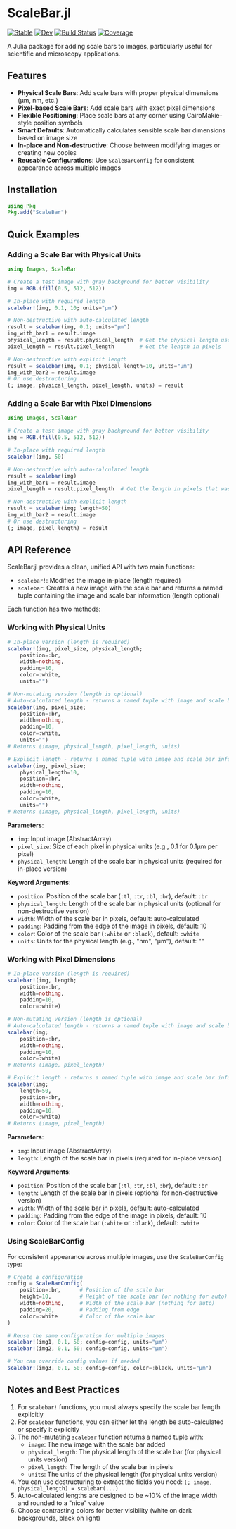 # ScaleBar.jl

[![Stable](https://img.shields.io/badge/docs-stable-blue.svg)](https://LidkeLab.github.io/ScaleBar.jl/stable/)
[![Dev](https://img.shields.io/badge/docs-dev-blue.svg)](https://LidkeLab.github.io/ScaleBar.jl/dev/)
[![Build Status](https://github.com/LidkeLab/ScaleBar.jl/actions/workflows/CI.yml/badge.svg?branch=main)](https://github.com/LidkeLab/ScaleBar.jl/actions/workflows/CI.yml?query=branch%3Amain)
[![Coverage](https://codecov.io/gh/LidkeLab/ScaleBar.jl/branch/main/graph/badge.svg)](https://codecov.io/gh/LidkeLab/ScaleBar.jl)

A Julia package for adding scale bars to images, particularly useful for scientific and microscopy applications.

## Features

- **Physical Scale Bars**: Add scale bars with proper physical dimensions (μm, nm, etc.)
- **Pixel-based Scale Bars**: Add scale bars with exact pixel dimensions
- **Flexible Positioning**: Place scale bars at any corner using CairoMakie-style position symbols
- **Smart Defaults**: Automatically calculates sensible scale bar dimensions based on image size
- **In-place and Non-destructive**: Choose between modifying images or creating new copies
- **Reusable Configurations**: Use `ScaleBarConfig` for consistent appearance across multiple images

## Installation

```julia
using Pkg
Pkg.add("ScaleBar")
```

## Quick Examples

### Adding a Scale Bar with Physical Units

```julia
using Images, ScaleBar

# Create a test image with gray background for better visibility
img = RGB.(fill(0.5, 512, 512))

# In-place with required length
scalebar!(img, 0.1, 10; units="μm")

# Non-destructive with auto-calculated length
result = scalebar(img, 0.1; units="μm")
img_with_bar1 = result.image
physical_length = result.physical_length  # Get the physical length used
pixel_length = result.pixel_length        # Get the length in pixels

# Non-destructive with explicit length
result = scalebar(img, 0.1; physical_length=10, units="μm")
img_with_bar2 = result.image
# Or use destructuring
(; image, physical_length, pixel_length, units) = result
```

### Adding a Scale Bar with Pixel Dimensions

```julia
using Images, ScaleBar

# Create a test image with gray background for better visibility
img = RGB.(fill(0.5, 512, 512))

# In-place with required length
scalebar!(img, 50)

# Non-destructive with auto-calculated length
result = scalebar(img)
img_with_bar1 = result.image
pixel_length = result.pixel_length  # Get the length in pixels that was used

# Non-destructive with explicit length
result = scalebar(img; length=50)
img_with_bar2 = result.image
# Or use destructuring
(; image, pixel_length) = result
```

## API Reference

ScaleBar.jl provides a clean, unified API with two main functions:

- `scalebar!`: Modifies the image in-place (length required)
- `scalebar`: Creates a new image with the scale bar and returns a named tuple containing the image and scale bar information (length optional)

Each function has two methods:

### Working with Physical Units

```julia
# In-place version (length is required)
scalebar!(img, pixel_size, physical_length; 
    position=:br, 
    width=nothing, 
    padding=10, 
    color=:white, 
    units="")

# Non-mutating version (length is optional)
# Auto-calculated length - returns a named tuple with image and scale bar info
scalebar(img, pixel_size; 
    position=:br, 
    width=nothing, 
    padding=10, 
    color=:white, 
    units="")
# Returns (image, physical_length, pixel_length, units)

# Explicit length - returns a named tuple with image and scale bar info
scalebar(img, pixel_size; 
    physical_length=10,
    position=:br, 
    width=nothing, 
    padding=10, 
    color=:white, 
    units="")
# Returns (image, physical_length, pixel_length, units)
```

**Parameters**:
- `img`: Input image (AbstractArray)
- `pixel_size`: Size of each pixel in physical units (e.g., 0.1 for 0.1μm per pixel)
- `physical_length`: Length of the scale bar in physical units (required for in-place version)

**Keyword Arguments**:
- `position`: Position of the scale bar (`:tl`, `:tr`, `:bl`, `:br`), default: `:br`
- `physical_length`: Length of the scale bar in physical units (optional for non-destructive version)
- `width`: Width of the scale bar in pixels, default: auto-calculated
- `padding`: Padding from the edge of the image in pixels, default: 10
- `color`: Color of the scale bar (`:white` or `:black`), default: `:white`
- `units`: Units for the physical length (e.g., "nm", "μm"), default: ""

### Working with Pixel Dimensions

```julia
# In-place version (length is required)
scalebar!(img, length; 
    position=:br, 
    width=nothing, 
    padding=10, 
    color=:white)

# Non-mutating version (length is optional)
# Auto-calculated length - returns a named tuple with image and scale bar info
scalebar(img; 
    position=:br, 
    width=nothing, 
    padding=10, 
    color=:white)
# Returns (image, pixel_length)

# Explicit length - returns a named tuple with image and scale bar info
scalebar(img; 
    length=50,
    position=:br, 
    width=nothing, 
    padding=10, 
    color=:white)
# Returns (image, pixel_length)
```

**Parameters**:
- `img`: Input image (AbstractArray)
- `length`: Length of the scale bar in pixels (required for in-place version)

**Keyword Arguments**:
- `position`: Position of the scale bar (`:tl`, `:tr`, `:bl`, `:br`), default: `:br`
- `length`: Length of the scale bar in pixels (optional for non-destructive version)
- `width`: Width of the scale bar in pixels, default: auto-calculated
- `padding`: Padding from the edge of the image in pixels, default: 10
- `color`: Color of the scale bar (`:white` or `:black`), default: `:white`

### Using ScaleBarConfig

For consistent appearance across multiple images, use the `ScaleBarConfig` type:

```julia
# Create a configuration
config = ScaleBarConfig(
    position=:br,      # Position of the scale bar
    height=10,         # Height of the scale bar (or nothing for auto)
    width=nothing,     # Width of the scale bar (nothing for auto)
    padding=20,        # Padding from edge
    color=:white       # Color of the scale bar
)

# Reuse the same configuration for multiple images
scalebar!(img1, 0.1, 50; config=config, units="μm")
scalebar!(img2, 0.1, 50; config=config, units="μm")

# You can override config values if needed
scalebar!(img3, 0.1, 50; config=config, color=:black, units="μm")
```

## Notes and Best Practices

1. For `scalebar!` functions, you must always specify the scale bar length explicitly
2. For `scalebar` functions, you can either let the length be auto-calculated or specify it explicitly
3. The non-mutating `scalebar` function returns a named tuple with:
   - `image`: The new image with the scale bar added
   - `physical_length`: The physical length of the scale bar (for physical units version)
   - `pixel_length`: The length of the scale bar in pixels
   - `units`: The units of the physical length (for physical units version)
4. You can use destructuring to extract the fields you need: `(; image, physical_length) = scalebar(...)`
5. Auto-calculated lengths are designed to be ~10% of the image width and rounded to a "nice" value
6. Choose contrasting colors for better visibility (white on dark backgrounds, black on light)

